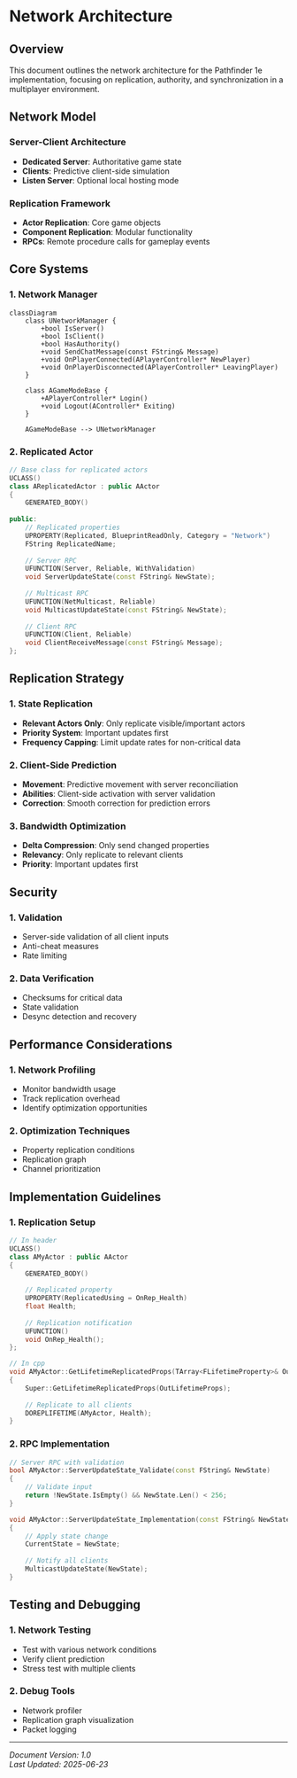 # Network Architecture

## Overview
This document outlines the network architecture for the Pathfinder 1e implementation, focusing on replication, authority, and synchronization in a multiplayer environment.

## Network Model

### Server-Client Architecture
- **Dedicated Server**: Authoritative game state
- **Clients**: Predictive client-side simulation
- **Listen Server**: Optional local hosting mode

### Replication Framework
- **Actor Replication**: Core game objects
- **Component Replication**: Modular functionality
- **RPCs**: Remote procedure calls for gameplay events

## Core Systems

### 1. Network Manager
```mermaid
classDiagram
    class UNetworkManager {
        +bool IsServer()
        +bool IsClient()
        +bool HasAuthority()
        +void SendChatMessage(const FString& Message)
        +void OnPlayerConnected(APlayerController* NewPlayer)
        +void OnPlayerDisconnected(APlayerController* LeavingPlayer)
    }
    
    class AGameModeBase {
        +APlayerController* Login()
        +void Logout(AController* Exiting)
    }
    
    AGameModeBase --> UNetworkManager
```

### 2. Replicated Actor
```cpp
// Base class for replicated actors
UCLASS()
class AReplicatedActor : public AActor
{
    GENERATED_BODY()
    
public:
    // Replicated properties
    UPROPERTY(Replicated, BlueprintReadOnly, Category = "Network")
    FString ReplicatedName;
    
    // Server RPC
    UFUNCTION(Server, Reliable, WithValidation)
    void ServerUpdateState(const FString& NewState);
    
    // Multicast RPC
    UFUNCTION(NetMulticast, Reliable)
    void MulticastUpdateState(const FString& NewState);
    
    // Client RPC
    UFUNCTION(Client, Reliable)
    void ClientReceiveMessage(const FString& Message);
};
```

## Replication Strategy

### 1. State Replication
- **Relevant Actors Only**: Only replicate visible/important actors
- **Priority System**: Important updates first
- **Frequency Capping**: Limit update rates for non-critical data

### 2. Client-Side Prediction
- **Movement**: Predictive movement with server reconciliation
- **Abilities**: Client-side activation with server validation
- **Correction**: Smooth correction for prediction errors

### 3. Bandwidth Optimization
- **Delta Compression**: Only send changed properties
- **Relevancy**: Only replicate to relevant clients
- **Priority**: Important updates first

## Security

### 1. Validation
- Server-side validation of all client inputs
- Anti-cheat measures
- Rate limiting

### 2. Data Verification
- Checksums for critical data
- State validation
- Desync detection and recovery

## Performance Considerations

### 1. Network Profiling
- Monitor bandwidth usage
- Track replication overhead
- Identify optimization opportunities

### 2. Optimization Techniques
- Property replication conditions
- Replication graph
- Channel prioritization

## Implementation Guidelines

### 1. Replication Setup
```cpp
// In header
UCLASS()
class AMyActor : public AActor
{
    GENERATED_BODY()
    
    // Replicated property
    UPROPERTY(ReplicatedUsing = OnRep_Health)
    float Health;
    
    // Replication notification
    UFUNCTION()
    void OnRep_Health();
};

// In cpp
void AMyActor::GetLifetimeReplicatedProps(TArray<FLifetimeProperty>& OutLifetimeProps) const
{
    Super::GetLifetimeReplicatedProps(OutLifetimeProps);
    
    // Replicate to all clients
    DOREPLIFETIME(AMyActor, Health);
}
```

### 2. RPC Implementation
```cpp
// Server RPC with validation
bool AMyActor::ServerUpdateState_Validate(const FString& NewState)
{
    // Validate input
    return !NewState.IsEmpty() && NewState.Len() < 256;
}

void AMyActor::ServerUpdateState_Implementation(const FString& NewState)
{
    // Apply state change
    CurrentState = NewState;
    
    // Notify all clients
    MulticastUpdateState(NewState);
}
```

## Testing and Debugging

### 1. Network Testing
- Test with various network conditions
- Verify client prediction
- Stress test with multiple clients

### 2. Debug Tools
- Network profiler
- Replication graph visualization
- Packet logging

---
*Document Version: 1.0*  
*Last Updated: 2025-06-23*
